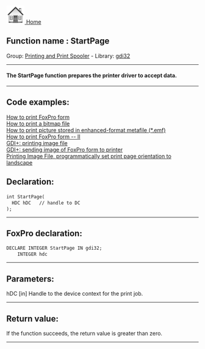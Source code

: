 [<img src="../../images/home.png"> Home ](https://github.com/VFPX/Win32API)  

## Function name : StartPage
Group: [Printing and Print Spooler](../../functions_group.md#Printing_and_Print_Spooler)  -  Library: [gdi32](../../libraries.md#gdi32)  
***  


#### The StartPage function prepares the printer driver to accept data.
***  


## Code examples:
[How to print FoxPro form](../../samples/sample_158.md)  
[How to print a bitmap file](../../samples/sample_211.md)  
[How to print picture stored in enhanced-format metafile (*.emf)](../../samples/sample_405.md)  
[How to print FoxPro form -- II](../../samples/sample_406.md)  
[GDI+: printing image file](../../samples/sample_452.md)  
[GDI+: sending image of FoxPro form to printer](../../samples/sample_455.md)  
[Printing Image File, programmatically set print page orientation to landscape](../../samples/sample_555.md)  

## Declaration:
```foxpro  
int StartPage(
  HDC hDC   // handle to DC
);  
```  
***  


## FoxPro declaration:
```foxpro  
DECLARE INTEGER StartPage IN gdi32;
	INTEGER hdc  
```  
***  


## Parameters:
hDC 
[in] Handle to the device context for the print job.  
***  


## Return value:
If the function succeeds, the return value is greater than zero.  
***  

